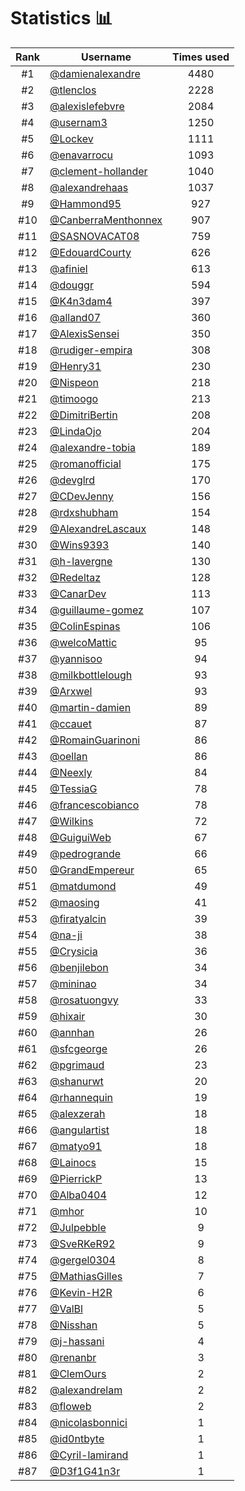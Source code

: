 # Statistics 📊

|Rank|Username|Times used|
:--------:|--------|:--------:|
|#1|[@damienalexandre](https://github.com/damienalexandre)|4480|
|#2|[@tlenclos](https://github.com/tlenclos)|2228|
|#3|[@alexislefebvre](https://github.com/alexislefebvre)|2084|
|#4|[@usernam3](https://github.com/usernam3)|1250|
|#5|[@Lockev](https://github.com/Lockev)|1111|
|#6|[@enavarrocu](https://github.com/enavarrocu)|1093|
|#7|[@clement-hollander](https://github.com/clement-hollander)|1040|
|#8|[@alexandrehaas](https://github.com/alexandrehaas)|1037|
|#9|[@Hammond95](https://github.com/Hammond95)|927|
|#10|[@CanberraMenthonnex](https://github.com/CanberraMenthonnex)|907|
|#11|[@SASNOVACAT08](https://github.com/SASNOVACAT08)|759|
|#12|[@EdouardCourty](https://github.com/EdouardCourty)|626|
|#13|[@afiniel](https://github.com/afiniel)|613|
|#14|[@douggr](https://github.com/douggr)|594|
|#15|[@K4n3dam4](https://github.com/K4n3dam4)|397|
|#16|[@alland07](https://github.com/alland07)|360|
|#17|[@AlexisSensei](https://github.com/AlexisSensei)|350|
|#18|[@rudiger-empira](https://github.com/rudiger-empira)|308|
|#19|[@Henry31](https://github.com/Henry31)|230|
|#20|[@Nispeon](https://github.com/Nispeon)|218|
|#21|[@timoogo](https://github.com/timoogo)|213|
|#22|[@DimitriBertin](https://github.com/DimitriBertin)|208|
|#23|[@LindaOjo](https://github.com/LindaOjo)|204|
|#24|[@alexandre-tobia](https://github.com/alexandre-tobia)|189|
|#25|[@romanofficial](https://github.com/romanofficial)|175|
|#26|[@devglrd](https://github.com/devglrd)|170|
|#27|[@CDevJenny](https://github.com/CDevJenny)|156|
|#28|[@rdxshubham](https://github.com/rdxshubham)|154|
|#29|[@AlexandreLascaux](https://github.com/AlexandreLascaux)|148|
|#30|[@Wins9393](https://github.com/Wins9393)|140|
|#31|[@h-lavergne](https://github.com/h-lavergne)|130|
|#32|[@Redeltaz](https://github.com/Redeltaz)|128|
|#33|[@CanarDev](https://github.com/CanarDev)|113|
|#34|[@guillaume-gomez](https://github.com/guillaume-gomez)|107|
|#35|[@ColinEspinas](https://github.com/ColinEspinas)|106|
|#36|[@welcoMattic](https://github.com/welcoMattic)|95|
|#37|[@yannisoo](https://github.com/yannisoo)|94|
|#38|[@milkbottlelough](https://github.com/milkbottlelough)|93|
|#39|[@Arxwel](https://github.com/Arxwel)|93|
|#40|[@martin-damien](https://github.com/martin-damien)|89|
|#41|[@ccauet](https://github.com/ccauet)|87|
|#42|[@RomainGuarinoni](https://github.com/RomainGuarinoni)|86|
|#43|[@oellan](https://github.com/oellan)|86|
|#44|[@Neexly](https://github.com/Neexly)|84|
|#45|[@TessiaG](https://github.com/TessiaG)|78|
|#46|[@francescobianco](https://github.com/francescobianco)|78|
|#47|[@Wilkins](https://github.com/Wilkins)|72|
|#48|[@GuiguiWeb](https://github.com/GuiguiWeb)|67|
|#49|[@pedrogrande](https://github.com/pedrogrande)|66|
|#50|[@GrandEmpereur](https://github.com/GrandEmpereur)|65|
|#51|[@matdumond](https://github.com/matdumond)|49|
|#52|[@maosing](https://github.com/maosing)|41|
|#53|[@firatyalcin](https://github.com/firatyalcin)|39|
|#54|[@na-ji](https://github.com/na-ji)|38|
|#55|[@Crysicia](https://github.com/Crysicia)|36|
|#56|[@benjilebon](https://github.com/benjilebon)|34|
|#57|[@mininao](https://github.com/mininao)|34|
|#58|[@rosatuongvy](https://github.com/rosatuongvy)|33|
|#59|[@hixair](https://github.com/hixair)|30|
|#60|[@annhan](https://github.com/annhan)|26|
|#61|[@sfcgeorge](https://github.com/sfcgeorge)|26|
|#62|[@pgrimaud](https://github.com/pgrimaud)|23|
|#63|[@shanurwt](https://github.com/shanurwt)|20|
|#64|[@rhannequin](https://github.com/rhannequin)|19|
|#65|[@alexzerah](https://github.com/alexzerah)|18|
|#66|[@angulartist](https://github.com/angulartist)|18|
|#67|[@matyo91](https://github.com/matyo91)|18|
|#68|[@Lainocs](https://github.com/Lainocs)|15|
|#69|[@PierrickP](https://github.com/PierrickP)|13|
|#70|[@Alba0404](https://github.com/Alba0404)|12|
|#71|[@mhor](https://github.com/mhor)|10|
|#72|[@Julpebble](https://github.com/Julpebble)|9|
|#73|[@SveRKeR92](https://github.com/SveRKeR92)|9|
|#74|[@gergel0304](https://github.com/gergel0304)|8|
|#75|[@MathiasGilles](https://github.com/MathiasGilles)|7|
|#76|[@Kevin-H2R](https://github.com/Kevin-H2R)|6|
|#77|[@ValBl](https://github.com/ValBl)|5|
|#78|[@Nisshan](https://github.com/Nisshan)|5|
|#79|[@j-hassani](https://github.com/j-hassani)|4|
|#80|[@renanbr](https://github.com/renanbr)|3|
|#81|[@ClemOurs](https://github.com/ClemOurs)|2|
|#82|[@alexandrelam](https://github.com/alexandrelam)|2|
|#83|[@floweb](https://github.com/floweb)|2|
|#84|[@nicolasbonnici](https://github.com/nicolasbonnici)|1|
|#85|[@id0ntbyte](https://github.com/id0ntbyte)|1|
|#86|[@Cyril-lamirand](https://github.com/Cyril-lamirand)|1|
|#87|[@D3f1G41n3r](https://github.com/D3f1G41n3r)|1|
